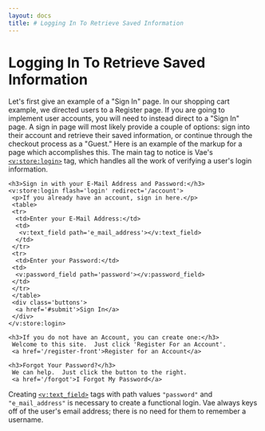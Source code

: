 ```yaml
---
layout: docs
title: # Logging In To Retrieve Saved Information
---
```


# Logging In To Retrieve Saved Information

Let's first give an example of a "Sign In" page. In our shopping cart
example, we directed users to a Register page. If you are going to
implement user accounts, you will need to instead direct to a "Sign In"
page. A sign in page will most likely provide a couple of options: sign
into their account and retrieve their saved information, or continue
through the checkout process as a "Guest." Here is an example of the
markup for a page which accomplishes this. The main tag to notice is
Vae's [`<v:store:login>`](#v_store_login) tag, which handles all the
work of verifying a user's login information.

    <h3>Sign in with your E-Mail Address and Password:</h3>
    <v:store:login flash='login' redirect='/account'>
     <p>If you already have an account, sign in here.</p>
     <table>
     <tr>
      <td>Enter your E-Mail Address:</td>
      <td>
       <v:text_field path='e_mail_address'></v:text_field>
      </td>
     </tr>
     <tr>
      <td>Enter your Password:</td>
     <td>
      <v:password_field path='password'></v:password_field>
     </td>
     </tr>
     </table>
     <div class='buttons'>
      <a href='#submit'>Sign In</a>
     </div>
    </v:store:login>

    <h3>If you do not have an Account, you can create one:</h3>
     Welcome to this site.  Just click 'Register For an Account'.
     <a href='/register-front'>Register for an Account</a>

    <h3>Forgot Your Password?</h3>
     We can help.  Just click the button to the right.
     <a href='/forgot'>I Forgot My Password</a>

Creating [`<v:text_field>`](#v_text_field) tags with path values
`"password"` and `"e_mail_address"` is necessary to create a functional
login. Vae always keys off of the user's email address; there is no need
for them to remember a username.

